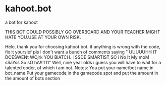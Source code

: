 # kahoot.bot
a bot for kahoot

THIS BOT COULD POSSIBLY GO OVERBOARD AND YOUR TEACHER MIGHT HATE YOU.USE AT YOUR OWN RISK.



Helo, thank you for choosing kahoot.bot. if anything is wrong with the code, fix it yourslef pls I don't want a bunch of comments saying " UUUUUHH IT DOESWENt WOjrk YOU BIATCH. I SSDE SMARTIST SO i No It My moM sSaYss So sO hA!!!111"
Well, nine year olds i guess you will have to wait for a talented coder, of which i am not.
Notes: You put your name/bot name in bot_name
Put your gamecode in the gamecode spot and put the amount in the amount of bots section
